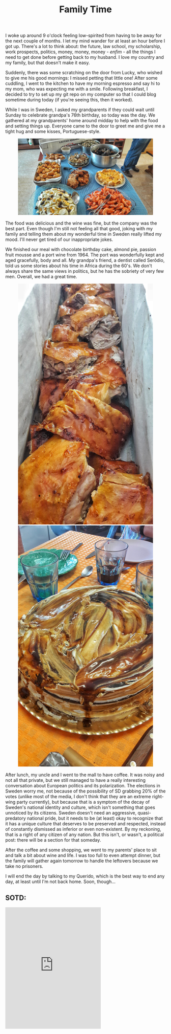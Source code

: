 ﻿---
title: "Family Time"
comments: true
categories:
- blog

tags:
- blog
- life
- family 
---
I woke up around 9 o'clock feeling low-spirited from having to be away for the next couple of months. I let my mind wander for at least an hour before I got up. There's a lot to think about: the future, law school, my scholarship, work prospects, politics, money, money, money - *enfim* - all the things I need to get done before getting back to my husband. I love my country and my family, but that doesn't make it easy. 

Suddenly, there was some scratching on the door from Lucky, who wished to give me his good mornings: I missed petting that little one! After some cuddling, I went to the kitchen to have my morning espresso and say hi to my mom, who was expecting me with a smile. Following breakfast, I decided to try to set up my git repo on my computer so that I could blog sometime during today (if you're seeing this, then it worked).  

While I was in Sweden, I asked my grandparents if they could wait until Sunday to celebrate grandpa's 76th birthday, so today was the day. We gathered at my grandparents' home around midday to help with the food and setting things up. Everyone came to the door to greet me and give me a tight hug and some kisses, Portuguese-style.
<figure>
<a  href="https://github.com/dotMargui/blog/blob/master/assets/photos/20180909_table.jpeg?raw=true">
<img  src="https://github.com/dotMargui/blog/blob/master/assets/photos/20180909_table.jpeg?raw=true"></a>
</figure>

The food was delicious and the wine was fine, but the company was the best part. Even though I'm still not feeling all that good, joking with my family and telling them about my wonderful time in Sweden really lifted my mood. I'll never get tired of our inappropriate jokes. 

We finished our meal with chocolate birthday cake, almond pie, passion fruit mousse and a port wine from 1964. The port was wonderfully kept and aged gracefully, body and all. My grandpa's friend, a dentist called Serôdio, told us some stories about his time in Africa during the 60's. We don't always share the same views in politics, but he has the sobriety of very few men. Overall, we had a great time. 

<figure class="half">
<a  href="https://github.com/dotMargui/blog/blob/master/assets/photos/20180909_pig.jpeg?raw=true">
<img  src="https://github.com/dotMargui/blog/blob/master/assets/photos/20180909_pig.jpeg?raw=true"></a>
<a  href="https://github.com/dotMargui/blog/blob/master/assets/photos/20180909_cake.jpeg?raw=true">
<img  src="https://github.com/dotMargui/blog/blob/master/assets/photos/20180909_cake.jpeg?raw=true"></a>
</figure>

After lunch, my uncle and I went to the mall to have coffee. It was noisy and not all that private, but we still managed to have a really interesting conversation about European politics and its polarization. The elections in Sweden worry me, not because of the possibility of SD grabbing 20% of the votes (unlike most of the media, I don't think that they are an extreme right-wing party currently), but because that is a symptom of the decay of Sweden's national identity and culture, which isn't something that goes unnoticed by its citizens. Sweden doesn't need an aggressive, quasi-predatory national pride, but it needs to be (at least) okay to recognize that it has a unique culture that deserves to be preserved and respected, instead of constantly dismissed as inferior or even non-existent. By my reckoning, that is a right of any citizen of any nation. But this isn't, or wasn't, a political post: there will be a section for that someday.

After the coffee and some shopping, we went to my parents' place to sit and talk a bit about wine and life. I was too full to even attempt dinner, but the family will gather again tomorrow to handle the leftovers because we take no prisoners. 

I will end the day by talking to my Querido, which is the best way to end any day, at least until I'm not back home. Soon, though...

## SOTD:
<iframe src="https://open.spotify.com/embed/track/1hUNACaFucS3hTBdqx4pN8" width="300" height="380" frameborder="0" allowtransparency="true" allow="encrypted-media"></iframe> 


